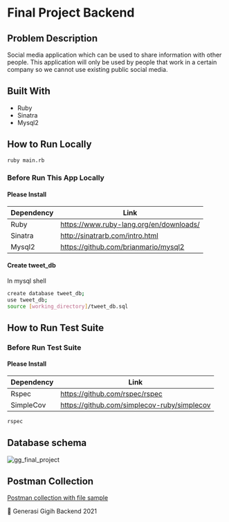 # Final Project Backend

## Problem Description

Social media application which can be used to share information with other people. This application will only be used by people that work in a certain company so we cannot use existing public social media.

## Built With
- Ruby
- Sinatra
- Mysql2

## How to Run Locally

```sh
ruby main.rb
```

### Before Run This App Locally

#### Please Install 
| Dependency | Link |
| ------ | ------ |
| Ruby | https://www.ruby-lang.org/en/downloads/ |
| Sinatra | http://sinatrarb.com/intro.html |
| Mysql2 | https://github.com/brianmario/mysql2 |

#### Create tweet_db
In mysql shell

```sh
create database tweet_db; 
use tweet_db;
source [working_directory]/tweet_db.sql
```

## How to Run Test Suite

### Before Run Test Suite

#### Please Install 
| Dependency | Link |
| ------ | ------ |
| Rspec | https://github.com/rspec/rspec |
| SimpleCov | https://github.com/simplecov-ruby/simplecov |

```sh
rspec

```

## Database schema
![gg_final_project](https://user-images.githubusercontent.com/86975716/129534967-0b7b353e-76ad-4abb-9873-124bbe405051.png)

## Postman Collection
[Postman collection with file sample](https://github.com/YudoWorks/generasi_gigih_final_project/tree/main/postman_collection_with_file_sample)

💪 Generasi Gigih Backend 2021

